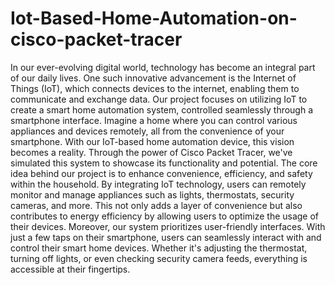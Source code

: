 # Iot-Based-Home-Automation-on-cisco-packet-tracer
In our ever-evolving digital world, technology has become an integral part of our daily lives. One such innovative advancement is the Internet of Things (IoT), which connects devices to the internet, enabling them to communicate and exchange data. Our project focuses on utilizing IoT to create a smart home automation system, controlled seamlessly through a smartphone interface.
Imagine a home where you can control various appliances and devices remotely, all from the convenience of your smartphone. With our IoT-based home automation device, this vision becomes a reality. Through the power of Cisco Packet Tracer, we've simulated this system to showcase its functionality and potential.
The core idea behind our project is to enhance convenience, efficiency, and safety within the household. By integrating IoT technology, users can remotely monitor and manage appliances such as lights, thermostats, security cameras, and more. This not only adds a layer of convenience but also contributes to energy efficiency by allowing users to optimize the usage of their devices.
Moreover, our system prioritizes user-friendly interfaces. With just a few taps on their smartphone, users can seamlessly interact with and control their smart home devices. Whether it's adjusting the thermostat, turning off lights, or even checking security camera feeds, everything is accessible at their fingertips.
